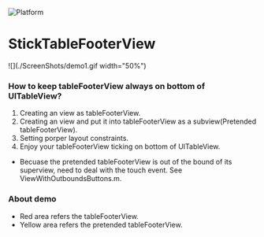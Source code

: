 ![Platform](https://img.shields.io/badge/Platform-%20iOS%20-blue.svg)

# StickTableFooterView 

![](./ScreenShots/demo1.gif width="50%")

### How to keep tableFooterView always on bottom of UITableView?

1. Creating an view as tableFooterView.
2. Creating an view and put it into tableFooterView as a subview(Pretended tableFooterView).
3. Setting porper layout constraints.
4. Enjoy your tableFooterView ticking on bottom of UITableView.

- Becuase the pretended tableFooterView is out of the bound of its superview, need to deal with the touch event. See ViewWithOutboundsButtons.m.

### About demo
- Red area refers the tableFooterView.
- Yellow area refers the pretended tableFooterView.
